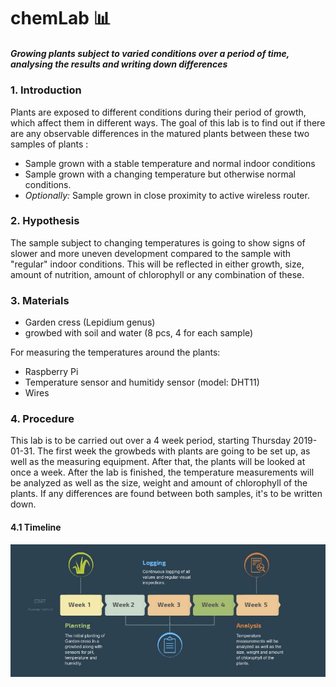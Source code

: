 # chemLab :bar_chart:

##### *Growing plants subject to varied conditions over a period of time, analysing the results and writing down differences* 

### 1. Introduction
Plants are exposed to different conditions during their period of growth, which affect them in different ways. The goal of this lab is to find out if there are any observable differences in the matured plants between these two samples of plants : 
 - Sample grown with a stable temperature and normal indoor conditions
 - Sample grown with a changing temperature but otherwise normal conditions.
 - _Optionally:_ Sample grown in close proximity to active wireless router.

### 2. Hypothesis
The sample subject to changing temperatures is going to show signs of slower and more uneven development compared to the sample with "regular" indoor conditions. This will be reflected in either growth, size, amount of nutrition, amount of chlorophyll or any combination of these.

### 3. Materials
- Garden cress (Lepidium genus)
- growbed with soil and water (8 pcs, 4 for each sample)

For measuring the temperatures around the plants:
- Raspberry Pi
- Temperature sensor and humitidy sensor (model: DHT11)
- Wires

### 4. Procedure
This lab is to be carried out over a 4 week period, starting Thursday 2019-01-31.
The first week the growbeds with plants are going to be set up, as well as the measuring equipment. After that, the plants will be looked at once a week. After the lab is finished, the temperature measurements will be analyzed as well as the size, weight and amount of chlorophyll of the plants. If any differences are found between both samples, it's to be written down.  
#### 4.1 Timeline
![Timeline](https://github.com/SkySails/chemLab/blob/maltePi/images/timeline.jpg?raw=true)
